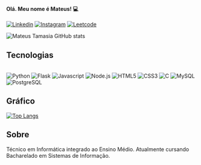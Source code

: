 #### Olá. Meu nome é Mateus! 💻

[![Linkedin](https://img.shields.io/badge/LinkedIn-0077B5?style=for-the-badge&logo=linkedin&logoColor=white)](https://www.linkedin.com/in/mateus-tamasia-ba9041284/)
[![Instagram](https://img.shields.io/badge/Instagram-E4405F?style=for-the-badge&logo=instagram&logoColor=white)](https://www.instagram.com/tamasiamateus/)
[![Leetcode](https://img.shields.io/badge/-LeetCode-FFA116?style=for-the-badge&logo=LeetCode&logoColor=black)](https://leetcode.com/Mateus_Tamasia/)

![Mateus Tamasia GitHub stats](https://github-readme-stats.vercel.app/api?username=MateusTama&show_icons=true&theme=radical)

## Tecnologias

<div style="display: inline-block;"></br>
    <img src="https://img.shields.io/badge/Python-3776AB?style=for-the-badge&logo=python&logoColor=white" alt="Python">
    <img src="https://img.shields.io/badge/Flask-000000?style=for-the-badge&logo=flask&logoColor=white" alt="Flask">
    <img src="https://img.shields.io/badge/JavaScript-323330?style=for-the-badge&logo=javascript&logoColor=F7DF1E" alt="Javascript">
    <img src="https://img.shields.io/badge/Node.js-43853D?style=for-the-badge&logo=node.js&logoColor=white" alt="Node.js">
    <img src="https://img.shields.io/badge/HTML5-E34F26?style=for-the-badge&logo=html5&logoColor=white" alt="HTML5">
    <img src="https://img.shields.io/badge/CSS3-1572B6?style=for-the-badge&logo=css3&logoColor=white" alt="CSS3">
    <img src="https://img.shields.io/badge/C-00599C?style=for-the-badge&logo=c&logoColor=white" alt="C">
    <img src="https://img.shields.io/badge/MySQL-00000F?style=for-the-badge&logo=mysql&logoColor=white" alt="MySQL">
    <img src="https://img.shields.io/badge/PostgreSQL-316192?style=for-the-badge&logo=postgresql&logoColor=white" alt="PostgreSQL">
</div>

## Gráfico

[![Top Langs](https://github-readme-stats.vercel.app/api/top-langs/?username=MateusTama)](https://github.com/anuraghazra/github-readme-stats)

## Sobre

Técnico em Informática integrado ao Ensino Médio. Atualmente cursando Bacharelado em Sistemas de Informação.
